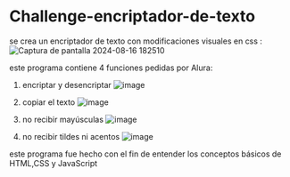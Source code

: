 # Challenge-encriptador-de-texto
  
se crea un encriptador de texto con modificaciones visuales en css :
![Captura de pantalla 2024-08-16 182510](https://github.com/user-attachments/assets/b6666279-94d1-4abc-ab83-0abfa218b582)


este programa contiene 4 funciones pedidas por Alura:

1) encriptar y desencriptar ![image](https://github.com/user-attachments/assets/1a9991fa-c43f-4cd8-b9e6-2497a13aba26)

2) copiar el texto   ![image](https://github.com/user-attachments/assets/dd2ab223-8c97-4b27-b16c-a751c9a374de)

3) no recibir mayúsculas ![image](https://github.com/user-attachments/assets/ff94a83c-e25f-44f3-ac49-5c78830fe740)

4) no recibir tildes ni acentos ![image](https://github.com/user-attachments/assets/9ed023ce-51de-4f2f-9350-63f6be137592)

este programa fue hecho con el fin de entender los conceptos básicos de HTML,CSS y JavaScript 

